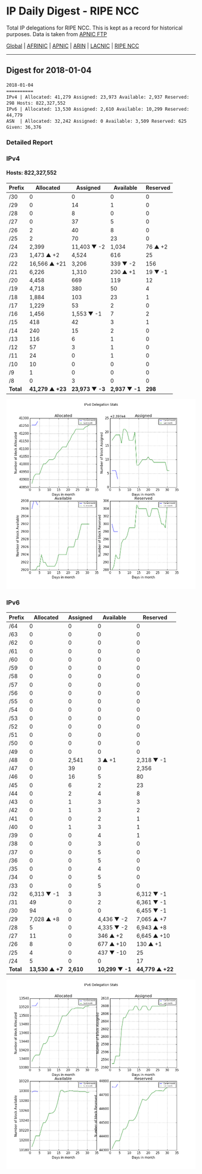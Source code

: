 # IP Daily Digest - RIPE NCC

Total IP delegations for RIPE NCC. This is kept as a record for historical purposes. Data is taken from [APNIC FTP](https://ftp.apnic.net/)

[Global](https://github.com/csmets/IP-Daily-Digest) | [AFRINIC](https://github.com/csmets/IP-Daily-Digest/tree/master/archives/AFRINIC) | [APNIC](https://github.com/csmets/IP-Daily-Digest/tree/master/archives/APNIC) | [ARIN](https://github.com/csmets/IP-Daily-Digest/tree/master/archives/ARIN) | [LACNIC](https://github.com/csmets/IP-Daily-Digest/tree/master/archives/LACNIC) | [RIPE NCC](https://github.com/csmets/IP-Daily-Digest/tree/master/archives/RIPE_NCC)

---

## Digest for 2018-01-04
```
2018-01-04
==========
IPv4 | Allocated: 41,279 Assigned: 23,973 Available: 2,937 Reserved: 298 Hosts: 822,327,552
IPv6 | Allocated: 13,530 Assigned: 2,610 Available: 10,299 Reserved: 44,779
ASN  | Allocated: 32,242 Assigned: 0 Available: 3,509 Reserved: 625 Given: 36,376
```

### Detailed Report

### IPv4

#### Hosts: **822,327,552**

| Prefix | Allocated | Assigned | Available | Reserved |
| ----- | ----- | ----- | ----- | ----- |
| /30 | 0 | 0 | 0 | 0 |
| /29 | 0 | 14 | 1 | 0 |
| /28 | 0 | 8 | 0 | 0 |
| /27 | 0 | 37 | 5 | 0 |
| /26 | 2 | 40 | 8 | 0 |
| /25 | 2 | 70 | 23 | 0 |
| /24 | 2,399 | 11,403 ▼ -2 | 1,034 | 76 ▲ +2 |
| /23 | 1,473 ▲ +2 | 4,524 | 616 | 25 |
| /22 | 16,566 ▲ +21 | 3,206 | 339 ▼ -2 | 156 |
| /21 | 6,226 | 1,310 | 230 ▲ +1 | 19 ▼ -1 |
| /20 | 4,458 | 669 | 119 | 12 |
| /19 | 4,718 | 380 | 50 | 4 |
| /18 | 1,884 | 103 | 23 | 1 |
| /17 | 1,229 | 53 | 2 | 0 |
| /16 | 1,456 | 1,553 ▼ -1 | 7 | 2 |
| /15 | 418 | 42 | 3 | 1 |
| /14 | 240 | 15 | 2 | 0 |
| /13 | 116 | 6 | 1 | 0 |
| /12 | 57 | 3 | 1 | 0 |
| /11 | 24 | 0 | 1 | 0 |
| /10 | 10 | 0 | 0 | 0 |
| /9 | 1 | 0 | 0 | 0 |
| /8 | 0 | 3 | 0 | 0 |
| **Total** | **41,279 ▲ +23** | **23,973 ▼ -3** | **2,937 ▼ -1** | **298** |

![ipv4-stats](ipv4-figure.png)

### IPv6

| Prefix | Allocated | Assigned | Available | Reserved |
| ----- | ----- | ----- | ----- | ----- |
| /64 | 0 | 0 | 0 | 0 |
| /63 | 0 | 0 | 0 | 0 |
| /62 | 0 | 0 | 0 | 0 |
| /61 | 0 | 0 | 0 | 0 |
| /60 | 0 | 0 | 0 | 0 |
| /59 | 0 | 0 | 0 | 0 |
| /58 | 0 | 0 | 0 | 0 |
| /57 | 0 | 0 | 0 | 0 |
| /56 | 0 | 0 | 0 | 0 |
| /55 | 0 | 0 | 0 | 0 |
| /54 | 0 | 0 | 0 | 0 |
| /53 | 0 | 0 | 0 | 0 |
| /52 | 0 | 0 | 0 | 0 |
| /51 | 0 | 0 | 0 | 0 |
| /50 | 0 | 0 | 0 | 0 |
| /49 | 0 | 0 | 0 | 0 |
| /48 | 0 | 2,541 | 3 ▲ +1 | 2,318 ▼ -1 |
| /47 | 0 | 39 | 0 | 2,356 |
| /46 | 0 | 16 | 5 | 80 |
| /45 | 0 | 6 | 2 | 23 |
| /44 | 0 | 2 | 4 | 8 |
| /43 | 0 | 1 | 3 | 3 |
| /42 | 0 | 1 | 3 | 2 |
| /41 | 0 | 0 | 2 | 1 |
| /40 | 0 | 1 | 3 | 1 |
| /39 | 0 | 0 | 4 | 1 |
| /38 | 0 | 0 | 3 | 0 |
| /37 | 0 | 0 | 5 | 0 |
| /36 | 0 | 0 | 5 | 0 |
| /35 | 0 | 0 | 4 | 0 |
| /34 | 0 | 0 | 5 | 0 |
| /33 | 0 | 0 | 5 | 0 |
| /32 | 6,313 ▼ -1 | 3 | 3 | 6,312 ▼ -1 |
| /31 | 49 | 0 | 2 | 6,361 ▼ -1 |
| /30 | 94 | 0 | 0 | 6,455 ▼ -1 |
| /29 | 7,028 ▲ +8 | 0 | 4,436 ▼ -2 | 7,065 ▲ +7 |
| /28 | 5 | 0 | 4,335 ▼ -2 | 6,943 ▲ +8 |
| /27 | 11 | 0 | 346 ▲ +2 | 6,645 ▲ +10 |
| /26 | 8 | 0 | 677 ▲ +10 | 130 ▲ +1 |
| /25 | 4 | 0 | 437 ▼ -10 | 25 |
| /24 | 5 | 0 | 0 | 17 |
| **Total** | **13,530 ▲ +7** | **2,610** | **10,299 ▼ -1** | **44,779 ▲ +22** |

![ipv6-stats](ipv6-figure.png)